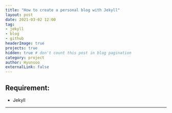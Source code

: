 ```yaml
---
title: "How to create a personal blog with Jekyll"
layout: post
date: 2021-03-02 12:00
tag: 
- jekyll
- blog
- github
headerImage: true
projects: true
hidden: true # don't count this post in blog pagination
category: project
author: Hyunsoo
externalLink: false
---
```


## Requirement:

- Jekyll

---

## 